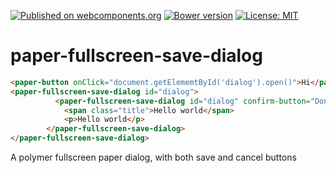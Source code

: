 [![Published on webcomponents.org](https://img.shields.io/badge/webcomponents.org-published-blue.svg)](https://www.webcomponents.org/element/egkoppel/paper-fullscreen-save-dialog)
[![Bower version](https://badge.fury.io/bo/paper-fullscreen-save-dialog.svg)](https://badge.fury.io/bo/paper-fullscreen-save-dialog)
[![License: MIT](https://img.shields.io/badge/License-MIT-yellow.svg)](https://opensource.org/licenses/MIT)
# paper-fullscreen-save-dialog
<!---
```
<custom-element-demo>
  <template>
    <script src="../webcomponentsjs/webcomponents-lite.js"></script>
    <link rel="import" href="paper-fullscreen-save-dialog.html">
    <link rel="import" href="../paper-button/paper-button.html">
    <next-code-block></next-code-block>
  </template>
</custom-element-demo>
```
-->
```html
<paper-button onClick="document.getElememtById('dialog').open()">Hi</paper-button>
<paper-fullscreen-save-dialog id="dialog">
          <paper-fullscreen-save-dialog id="dialog" confirm-button="Done">
            <span class="title">Hello world</span>
            <p>Hello world</p>
        </paper-fullscreen-save-dialog>
</paper-fullscreen-save-dialog>
```
A polymer fullscreen paper dialog, with both save and cancel buttons
